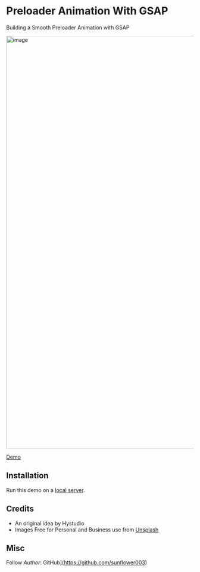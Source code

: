 # Preloader Animation With GSAP

Building a Smooth Preloader Animation with GSAP

<img width="1710" height="1107" alt="image" src="https://github.com/user-attachments/assets/fbfd67b8-48e4-4f32-9534-2473863e7b85" />


[Demo]([https://gsap-infinite-parallax-carousel.vercel.app/](https://preloader-with-gsap.vercel.app/))

## Installation

Run this demo on a [local server](https://developer.mozilla.org/en-US/docs/Learn/Common_questions/Tools_and_setup/set_up_a_local_testing_server).


## Credits

- An original idea by Hystudio
- Images Free for Personal and Business use from [Unsplash](https://unsplash.com/)

## Misc

Follow _Author_: GitHub](https://github.com/sunflower003)
